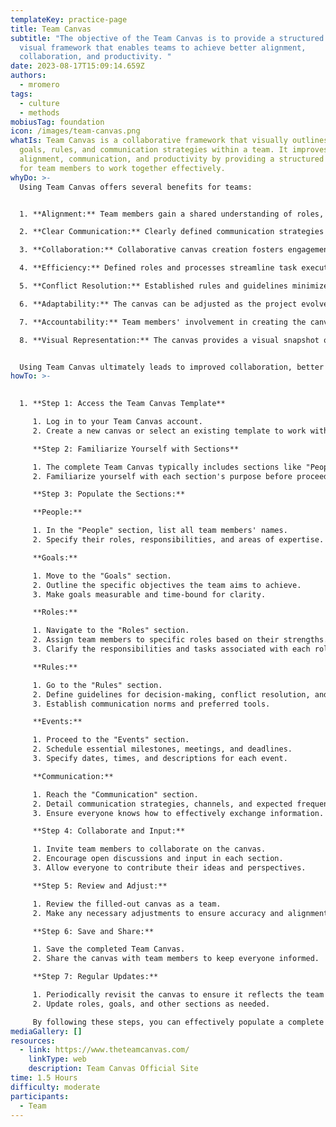 ```yaml
---
templateKey: practice-page
title: Team Canvas
subtitle: "The objective of the Team Canvas is to provide a structured and
  visual framework that enables teams to achieve better alignment,
  collaboration, and productivity. "
date: 2023-08-17T15:09:14.659Z
authors:
  - mromero
tags:
  - culture
  - methods
mobiusTag: foundation
icon: /images/team-canvas.png
whatIs: Team Canvas is a collaborative framework that visually outlines roles,
  goals, rules, and communication strategies within a team. It improves
  alignment, communication, and productivity by providing a structured format
  for team members to work together effectively.
whyDo: >-
  Using Team Canvas offers several benefits for teams:


  1. **Alignment:** Team members gain a shared understanding of roles, goals, and processes, reducing misunderstandings and keeping everyone on the same page.

  2. **Clear Communication:** Clearly defined communication strategies prevent information gaps and enhance effective information exchange.

  3. **Collaboration:** Collaborative canvas creation fosters engagement, ownership, and diverse perspectives, promoting better teamwork.

  4. **Efficiency:** Defined roles and processes streamline task execution, boosting overall team efficiency and productivity.

  5. **Conflict Resolution:** Established rules and guidelines minimize conflicts by providing structured approaches to addressing issues.

  6. **Adaptability:** The canvas can be adjusted as the project evolves, ensuring the team remains adaptable and responsive to changes.

  7. **Accountability:** Team members' involvement in creating the canvas increases accountability for project success.

  8. **Visual Representation:** The canvas provides a visual snapshot of team dynamics, helping identify strengths, weaknesses, and opportunities.


  Using Team Canvas ultimately leads to improved collaboration, better decision-making, and successful project outcomes.
howTo: >-
  

  1. **Step 1: Access the Team Canvas Template**

     1. Log in to your Team Canvas account.
     2. Create a new canvas or select an existing template to work with.

     **Step 2: Familiarize Yourself with Sections**

     1. The complete Team Canvas typically includes sections like "People," "Goals," "Roles," "Rules," "Events," and "Communication."
     2. Familiarize yourself with each section's purpose before proceeding.

     **Step 3: Populate the Sections:**

     **People:**

     1. In the "People" section, list all team members' names.
     2. Specify their roles, responsibilities, and areas of expertise.

     **Goals:**

     1. Move to the "Goals" section.
     2. Outline the specific objectives the team aims to achieve.
     3. Make goals measurable and time-bound for clarity.

     **Roles:**

     1. Navigate to the "Roles" section.
     2. Assign team members to specific roles based on their strengths.
     3. Clarify the responsibilities and tasks associated with each role.

     **Rules:**

     1. Go to the "Rules" section.
     2. Define guidelines for decision-making, conflict resolution, and overall team behavior.
     3. Establish communication norms and preferred tools.

     **Events:**

     1. Proceed to the "Events" section.
     2. Schedule essential milestones, meetings, and deadlines.
     3. Specify dates, times, and descriptions for each event.

     **Communication:**

     1. Reach the "Communication" section.
     2. Detail communication strategies, channels, and expected frequency.
     3. Ensure everyone knows how to effectively exchange information.

     **Step 4: Collaborate and Input:**

     1. Invite team members to collaborate on the canvas.
     2. Encourage open discussions and input in each section.
     3. Allow everyone to contribute their ideas and perspectives.

     **Step 5: Review and Adjust:**

     1. Review the filled-out canvas as a team.
     2. Make any necessary adjustments to ensure accuracy and alignment.

     **Step 6: Save and Share:**

     1. Save the completed Team Canvas.
     2. Share the canvas with team members to keep everyone informed.

     **Step 7: Regular Updates:**

     1. Periodically revisit the canvas to ensure it reflects the team's current status.
     2. Update roles, goals, and other sections as needed.

     By following these steps, you can effectively populate a complete Team Canvas template with your team, fostering collaboration, alignment, and successful project execution.
mediaGallery: []
resources:
  - link: https://www.theteamcanvas.com/
    linkType: web
    description: Team Canvas Official Site
time: 1.5 Hours
difficulty: moderate
participants:
  - Team
---
```

